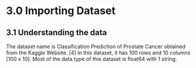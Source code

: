 # 3.0 Importing Dataset
## 3.1 Understanding the data 
The dataset name is Classification Prediction of Prostate Cancer obtained from the Kaggle Website. 
[4] In this dataset, it has 100 rows and 10 columns [100 x 10]. Most of the data type of this dataset is float64 with 1 string. 



